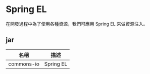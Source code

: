 # Spring EL

在開發過程中為了使用各種資源，我們可應用 Spring EL 來做資源注入。

## jar

| 名稱 | 描述 | 
| -----|-----|
| commons-io | Spring EL |
